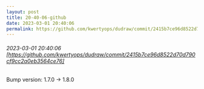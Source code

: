 ```yaml
---
layout: post
title: 20-40-06-github
date: 2023-03-01 20:40:06
permalink: https://github.com/kwertyops/dudraw/commit/2415b7ce96d8522d70d790cf9cc2a0eb3564ce76
---
```


###### 2023-03-01 20:40:06 [https://github.com/kwertyops/dudraw/commit/2415b7ce96d8522d70d790cf9cc2a0eb3564ce76]
Bump version: 1.7.0 → 1.8.0
